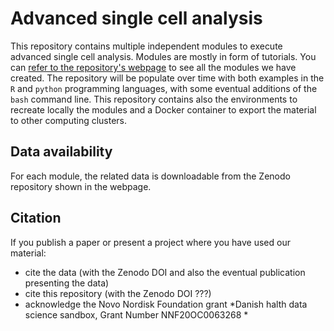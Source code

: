 # Advanced single cell analysis

This repository contains multiple independent modules to execute advanced single cell analysis. Modules are mostly in form of tutorials. You can [refer to the repository's webpage](https://hds-sandbox.github.io/AdvancedSingleCell) to see all the modules we have created. The repository will be populate over time with both examples in the `R` and  `python` programming languages, with some eventual additions of the `bash` command line. This repository contains also the environments to recreate locally the modules and a Docker container to export the material to other computing clusters.

## Data availability

For each module, the related data is downloadable from the Zenodo repository shown in the webpage.

## Citation

If you publish a paper or present a project where you have used our material:

- cite the data (with the Zenodo DOI and also the eventual publication presenting the data)
- cite this repository (with the Zenodo DOI ???)
- acknowledge the Novo Nordisk Foundation grant *Danish halth data science sandbox, Grant Number NNF20OC0063268 *